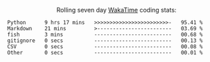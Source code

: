 <!--<p align="center">
  <img width="auto" src ="https://github-readme-stats.vercel.app/api/top-langs/?username=syrkis&layout=compact&hide_border=true&theme=darcula&bg_color=00000000&langs_count=6&hide=jupyter%20notebook,JavaScript,HTML" width = 400>
      <img src ="https://github-readme-streak-stats.herokuapp.com?user=syrkis&theme=darcula&hide_border=true&background=FFFFFF00" width = 400>

</p>-->
<p align="center">Rolling seven day <a href='https://wakatime.com/'> WakaTime</a> coding stats:</p>
<!--START_SECTION:waka-->

```text
Python      9 hrs 17 mins   >>>>>>>>>>>>>>>>>>>>>>>>-   95.41 %
Markdown    21 mins         >------------------------   03.69 %
fish        3 mins          -------------------------   00.68 %
gitignore   0 secs          -------------------------   00.13 %
CSV         0 secs          -------------------------   00.08 %
Other       0 secs          -------------------------   00.01 %
```

<!--END_SECTION:waka-->
